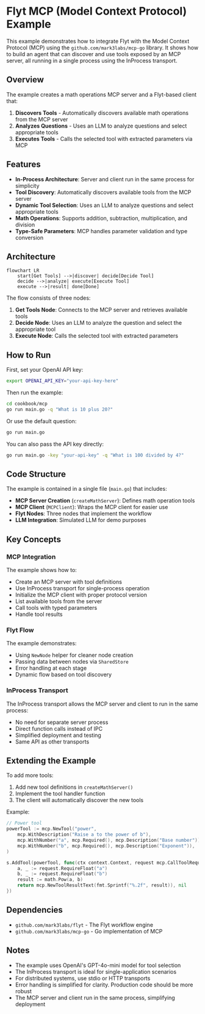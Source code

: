 # Flyt MCP (Model Context Protocol) Example

This example demonstrates how to integrate Flyt with the Model Context Protocol (MCP) using the `github.com/mark3labs/mcp-go` library. It shows how to build an agent that can discover and use tools exposed by an MCP server, all running in a single process using the InProcess transport.

## Overview

The example creates a math operations MCP server and a Flyt-based client that:

1. **Discovers Tools** - Automatically discovers available math operations from the MCP server
2. **Analyzes Questions** - Uses an LLM to analyze questions and select appropriate tools
3. **Executes Tools** - Calls the selected tool with extracted parameters via MCP

## Features

- **In-Process Architecture**: Server and client run in the same process for simplicity
- **Tool Discovery**: Automatically discovers available tools from the MCP server
- **Dynamic Tool Selection**: Uses an LLM to analyze questions and select appropriate tools
- **Math Operations**: Supports addition, subtraction, multiplication, and division
- **Type-Safe Parameters**: MCP handles parameter validation and type conversion

## Architecture

```mermaid
flowchart LR
    start[Get Tools] -->|discover| decide[Decide Tool]
    decide -->|analyze| execute[Execute Tool]
    execute -->|result| done[Done]
```

The flow consists of three nodes:

1. **Get Tools Node**: Connects to the MCP server and retrieves available tools
2. **Decide Node**: Uses an LLM to analyze the question and select the appropriate tool
3. **Execute Node**: Calls the selected tool with extracted parameters

## How to Run

First, set your OpenAI API key:

```bash
export OPENAI_API_KEY="your-api-key-here"
```

Then run the example:

```bash
cd cookbook/mcp
go run main.go -q "What is 10 plus 20?"
```

Or use the default question:

```bash
go run main.go
```

You can also pass the API key directly:

```bash
go run main.go -key "your-api-key" -q "What is 100 divided by 4?"
```

## Code Structure

The example is contained in a single file (`main.go`) that includes:

- **MCP Server Creation** (`createMathServer`): Defines math operation tools
- **MCP Client** (`MCPClient`): Wraps the MCP client for easier use
- **Flyt Nodes**: Three nodes that implement the workflow
- **LLM Integration**: Simulated LLM for demo purposes

## Key Concepts

### MCP Integration

The example shows how to:
- Create an MCP server with tool definitions
- Use InProcess transport for single-process operation
- Initialize the MCP client with proper protocol version
- List available tools from the server
- Call tools with typed parameters
- Handle tool results

### Flyt Flow

The example demonstrates:
- Using `NewNode` helper for cleaner node creation
- Passing data between nodes via `SharedStore`
- Error handling at each stage
- Dynamic flow based on tool discovery

### InProcess Transport

The InProcess transport allows the MCP server and client to run in the same process:
- No need for separate server process
- Direct function calls instead of IPC
- Simplified deployment and testing
- Same API as other transports

## Extending the Example

To add more tools:

1. Add new tool definitions in `createMathServer()`
2. Implement the tool handler function
3. The client will automatically discover the new tools

Example:
```go
// Power tool
powerTool := mcp.NewTool("power",
    mcp.WithDescription("Raise a to the power of b"),
    mcp.WithNumber("a", mcp.Required(), mcp.Description("Base number")),
    mcp.WithNumber("b", mcp.Required(), mcp.Description("Exponent")),
)

s.AddTool(powerTool, func(ctx context.Context, request mcp.CallToolRequest) (*mcp.CallToolResult, error) {
    a, _ := request.RequireFloat("a")
    b, _ := request.RequireFloat("b")
    result := math.Pow(a, b)
    return mcp.NewToolResultText(fmt.Sprintf("%.2f", result)), nil
})
```

## Dependencies

- `github.com/mark3labs/flyt` - The Flyt workflow engine
- `github.com/mark3labs/mcp-go` - Go implementation of MCP

## Notes

- The example uses OpenAI's GPT-4o-mini model for tool selection
- The InProcess transport is ideal for single-application scenarios
- For distributed systems, use stdio or HTTP transports
- Error handling is simplified for clarity. Production code should be more robust
- The MCP server and client run in the same process, simplifying deployment